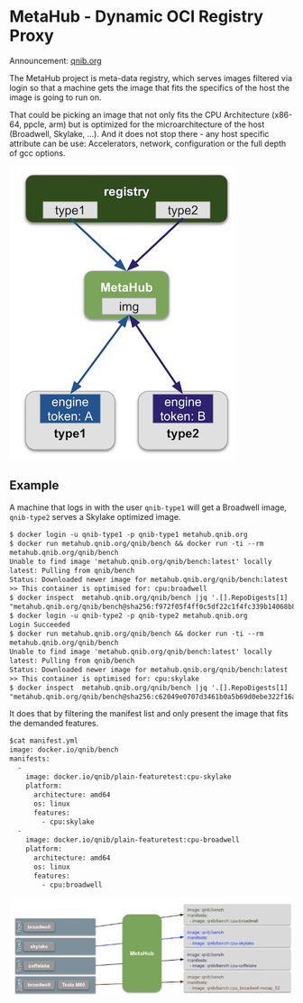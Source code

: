 # MetaHub - Dynamic OCI Registry Proxy

Announcement: [qnib.org](http://www.qnib.org/2019/06/12/metahub/)

The MetaHub project is meta-data registry, which serves images filtered via login so that a machine gets the image that
fits the specifics of the host the image is going to run on.

That could be picking an image that not only fits the CPU Architecture (x86-64, ppcle, arm) but is optimized for the microarchitecture 
of the host (Broadwell, Skylake, ...). And it does not stop there - any host specific attribute can be use: 
Accelerators, network, configuration or the full depth of gcc options. 

![](/misc/pics/metahub-proxy.png)

## Example

A machine that logs in with the user `qnib-type1` will get a Broadwell image, `qnib-type2` serves a Skylake optimized image.

```
$ docker login -u qnib-type1 -p qnib-type1 metahub.qnib.org
$ docker run metahub.qnib.org/qnib/bench && docker run -ti --rm metahub.qnib.org/qnib/bench
Unable to find image 'metahub.qnib.org/qnib/bench:latest' locally
latest: Pulling from qnib/bench
Status: Downloaded newer image for metahub.qnib.org/qnib/bench:latest
>> This container is optimised for: cpu:broadwell
$ docker inspect  metahub.qnib.org/qnib/bench |jq '.[].RepoDigests[1]
"metahub.qnib.org/qnib/bench@sha256:f972f05f4ff0c5df22c1f4fc339b14068b8cee96d0525f4fb13dbea84a900c89"
$ docker login -u qnib-type2 -p qnib-type2 metahub.qnib.org
Login Succeeded
$ docker run metahub.qnib.org/qnib/bench && docker run -ti --rm metahub.qnib.org/qnib/bench
Unable to find image 'metahub.qnib.org/qnib/bench:latest' locally
latest: Pulling from qnib/bench
Status: Downloaded newer image for metahub.qnib.org/qnib/bench:latest
>> This container is optimised for: cpu:skylake
$ docker inspect  metahub.qnib.org/qnib/bench |jq '.[].RepoDigests[1]
"metahub.qnib.org/qnib/bench@sha256:c62049e0707d3461b0a5b69d0ebe322f16a17b4439b5d9844e24cf97d40faa64"
``` 

It does that by filtering the manifest list and only present the image that fits the demanded features.

```
$cat manifest.yml
image: docker.io/qnib/bench
manifests:
  -
    image: docker.io/qnib/plain-featuretest:cpu-skylake
    platform:
      architecture: amd64
      os: linux
      features:
        - cpu:skylake
  -
    image: docker.io/qnib/plain-featuretest:cpu-broadwell
    platform:
      architecture: amd64
      os: linux
      features:
        - cpu:broadwell
```

![](/misc/pics/metahub-overview.png)

